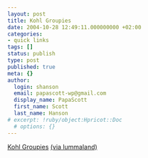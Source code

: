 ```yaml
---
layout: post
title: Kohl Groupies
date: 2004-10-28 12:49:11.000000000 +02:00
categories:
- quick links
tags: []
status: publish
type: post
published: true
meta: {}
author:
  login: shanson
  email: papascott-wp@gmail.com
  display_name: PapaScott
  first_name: Scott
  last_name: Hanson
# excerpt: !ruby/object:Hpricot::Doc
  # options: {}
---
```

<p><a title="Die Webthemen ? Herr, lass Hirn vom Himmel fallen" href="http://www.webthemen.de/index.php?p=120">Kohl Groupies</a> <a title="Bankrott-Erklärung einer Jugendorganisation [Lummaland - das Weblog]" href="http://lumma.de/eintrag.php?id=883">(via lummaland)</a></p>
